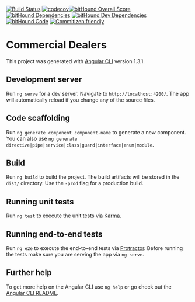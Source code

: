  [![Build Status](https://travis-ci.org/Blendtec/commercial-dealers.svg?branch=develop)](https://travis-ci.org/Blendtec/commercial-dealers) [![codecov](https://codecov.io/gh/Blendtec/commercial-dealers/branch/master/graph/badge.svg)](https://codecov.io/gh/Blendtec/commercial-dealers)[![bitHound Overall Score](https://www.bithound.io/github/Blendtec/commercial-dealers/badges/score.svg)](https://www.bithound.io/github/Blendtec/commercial-dealers)  [![bitHound Dependencies](https://www.bithound.io/github/Blendtec/commercial-dealers/badges/dependencies.svg)](https://www.bithound.io/github/Blendtec/commercial-dealers/master/dependencies/npm)  [![bitHound Dev Dependencies](https://www.bithound.io/github/Blendtec/commercial-dealers/badges/devDependencies.svg)](https://www.bithound.io/github/Blendtec/commercial-dealers/master/dependencies/npm) [![bitHound Code](https://www.bithound.io/github/Blendtec/commercial-dealers/badges/code.svg)](https://www.bithound.io/github/Blendtec/commercial-dealers)  [![Commitizen friendly](https://img.shields.io/badge/commitizen-friendly-brightgreen.svg)](http://commitizen.github.io/cz-cli/) 
# Commercial Dealers

This project was generated with [Angular CLI](https://github.com/angular/angular-cli) version 1.3.1.

## Development server

Run `ng serve` for a dev server. Navigate to `http://localhost:4200/`. The app will automatically reload if you change any of the source files.

## Code scaffolding

Run `ng generate component component-name` to generate a new component. You can also use `ng generate directive|pipe|service|class|guard|interface|enum|module`.

## Build

Run `ng build` to build the project. The build artifacts will be stored in the `dist/` directory. Use the `-prod` flag for a production build.

## Running unit tests

Run `ng test` to execute the unit tests via [Karma](https://karma-runner.github.io).

## Running end-to-end tests

Run `ng e2e` to execute the end-to-end tests via [Protractor](http://www.protractortest.org/).
Before running the tests make sure you are serving the app via `ng serve`.

## Further help

To get more help on the Angular CLI use `ng help` or go check out the [Angular CLI README](https://github.com/angular/angular-cli/blob/master/README.md).
